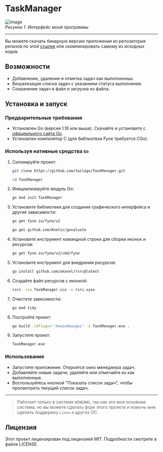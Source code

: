 # TaskManager

![image](https://github.com/tailogs/TaskManager/assets/69743960/feaf8983-8260-4ee7-b00b-ab41ee3d92b0)<br>
*Рисунок 1. Интерфейс моей программы*

---

Вы можете скачать бинарную версию приложения из репозитория релизов по этой [ссылке](https://github.com/tailogs/TaskManager/releases) или скомпилировать самому из исходных кодов.

## Возможности

- Добавление, удаление и отметка задач как выполненных.
- Визуализация списка задач с указанием статуса выполнения.
- Сохранение задач в файл и загрузка из файла.

## Установка и запуск

### Предварительные требования

- Установлен Go (версия 1.16 или выше). Скачайте и установите с [официального сайта Go](https://golang.org/dl/).
- Установлен компилятор C (для библиотеки Fyne требуется CGo).

### Используя нативные средства `Go`

1. Склонируйте проект:

    ```sh
    git clone https://github.com/tailogs/TaskManager.git
    ```

    ```sh
    cd TaskManager
    ```

2. Инициализируйте модуль Go:

    ```sh
    go mod init TaskManager
    ```

3. Установите библиотеки для создания графического интерфейса и другие зависимости:

    ```sh
    go get fyne.io/fyne/v2
    ```
    
    ```sh
    go get github.com/Knetic/govaluate
    ```

4. Установите инструмент командной строки для сборки иконок и ресурсов:

    ```sh
    go get fyne.io/fyne/v2/cmd/fyne
    ```

5. Установите инструмент для внедрения ресурсов:

    ```sh
    go install github.com/akavel/rsrc@latest
    ```

6. Создайте файл ресурсов с иконкой:

    ```sh
    rsrc -ico TaskManager.ico -o rsrc.syso
    ```

7. Очистите зависимости:

    ```sh
    go mod tidy
    ```

8. Постройте проект:

    ```sh
    go build -ldflags="-H=windowsgui" -o TaskManager.exe .
    ```

9. Запустите проект:

    ```sh
    TaskManager.exe
    ```

### Использование

- Запустите приложение. Откроется окно менеджера задач.
- Добавляйте новые задачи, удаляйте или отмечайте их как выполненные.
- Воспользуйтесь кнопкой "Показать список задач", чтобы просмотреть текущий список задач.

---

> Работает только в системе `WINDOWS`, так как это моя основная система, но вы можете сделать форк этого проекта и помочь мне сделать поддержку `Linux` и других ОС.

## Лицензия

Этот проект лицензирован под лицензией MIT. Подробности смотрите в файле LICENSE.
